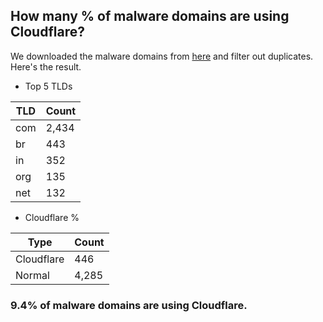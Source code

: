 ## How many % of malware domains are using Cloudflare?


We downloaded the malware domains from [here](https://urlhaus.abuse.ch) and filter out duplicates.
Here's the result.


[//]: # (start replacement)


- Top 5 TLDs

| TLD | Count |
| --- | --- |
| com | 2,434 |
| br | 443 |
| in | 352 |
| org | 135 |
| net | 132 |


- Cloudflare %

| Type | Count |
| --- | --- |
| Cloudflare | 446 |
| Normal | 4,285 |


### 9.4% of malware domains are using Cloudflare.